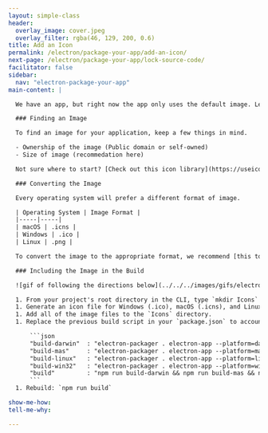 ```yaml
---
layout: simple-class
header:
  overlay_image: cover.jpeg
  overlay_filter: rgba(46, 129, 200, 0.6)
title: Add an Icon
permalink: /electron/package-your-app/add-an-icon/
next-page: /electron/package-your-app/lock-source-code/
facilitator: false
sidebar:
  nav: "electron-package-your-app"
main-content: |

  We have an app, but right now the app only uses the default image. Let's make it a specific, custom image.

  ### Finding an Image

  To find an image for your application, keep a few things in mind.

  - Ownership of the image (Public domain or self-owned)
  - Size of image (recommedation here)

  Not sure where to start? [Check out this icon library](https://useiconic.com/open)!

  ### Converting the Image

  Every operating system will prefer a different format of image.

  | Operating System | Image Format |
  |-----|-----|
  | macOS | .icns |
  | Windows | .ico |
  | Linux | .png |

  To convert the image to the appropriate format, we recommend [this tool](https://iconverticons.com/online/).

  ### Including the Image in the Build

  ![gif of following the directions below](../../../images/gifs/electron/electron2-icon.gif)

  1. From your project's root directory in the CLI, type `mkdir Icons` to create a new Icons directory.
  1. Generate an icon file for Windows (.ico), macOS (.icns), and Linux (.png).
  1. Add all of the image files to the `Icons` directory.
  1. Replace the previous build script in your `package.json` to account for builds with different icons with the scripts below. In the example below, the app name is `electron-app`, and the icon name is `unicorn`. You can change that to match your own app and icon name.

      ```json
      "build-darwin"  : "electron-packager . electron-app --platform=darwin --icon Icons/unicorn.icns --overwrite --ignore=node_modules/electron-*",
      "build-mas"     : "electron-packager . electron-app --platform=mas --icon Icons/unicorn.icns --overwrite --ignore=node_modules/electron-*",
      "build-linux"   : "electron-packager . electron-app --platform=linux --icon Icons/unicorn.png --overwrite --ignore=node_modules/electron-*",
      "build-win32"   : "electron-packager . electron-app --platform=win32 --icon Icons/unicorn.ico --overwrite --ignore=node_modules/electron-* ",
      "build"         : "npm run build-darwin && npm run build-mas && npm run build-linux && npm run build-win32"
      ```
  1. Rebuild: `npm run build`

show-me-how:
tell-me-why:

---
```

